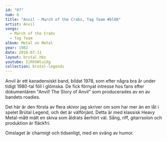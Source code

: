 ```yaml
---
id: "07"
num: 8
title: "Anvil - March of the Crabs, Tag Team #bl08"
artist: Anvil
songs:
  - March of the Crabs
  - Tag Team
album: Metal on Metal
year: 1982
date: 2016-07-11
layout: brutal.hbs
youtube: IjRhVWluiXg
collection: brutal-legends
---
```


Anvil är ett kanadensiskt band, bildat 1978, som efter några bra år under tidigt 1980-tal föll i glömska. De fick förnyat intresse hos fans efter dokumentären "Anvil! The Story of Anvil" som producerades av en av bandets roadies.

Det här är den första av flera skivor jag skriver om som har mer än en låt i spelet Brütal Legend, och det är välförjänt. Detta är med klassisk Heavy Metal-mått mätt en skiva som åldrats åerhört väl. Sång, riff, gitarrsolon och produktion är fläckfri.

Omslaget är charmigt och tidsenligt, med en sväng av humor.
